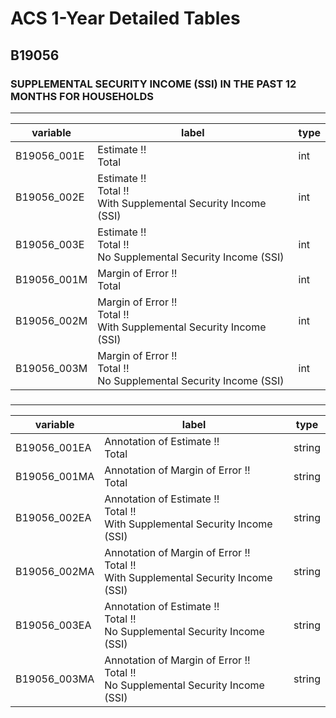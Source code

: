 # ACS 1-Year Detailed Tables

## B19056

### SUPPLEMENTAL SECURITY INCOME (SSI) IN THE PAST 12 MONTHS FOR HOUSEHOLDS

___

| variable | label | type |
| ----- | ----- | ----- |
| B19056_001E | Estimate !!<br>Total | int |
| B19056_002E | Estimate !!<br>Total !!<br>With Supplemental Security Income (SSI) | int |
| B19056_003E | Estimate !!<br>Total !!<br>No Supplemental Security Income (SSI) | int |
| B19056_001M | Margin of Error !!<br>Total | int |
| B19056_002M | Margin of Error !!<br>Total !!<br>With Supplemental Security Income (SSI) | int |
| B19056_003M | Margin of Error !!<br>Total !!<br>No Supplemental Security Income (SSI) | int |
### 

___

| variable | label | type |
| ----- | ----- | ----- |
| B19056_001EA | Annotation of Estimate !!<br>Total | string |
| B19056_001MA | Annotation of Margin of Error !!<br>Total | string |
| B19056_002EA | Annotation of Estimate !!<br>Total !!<br>With Supplemental Security Income (SSI) | string |
| B19056_002MA | Annotation of Margin of Error !!<br>Total !!<br>With Supplemental Security Income (SSI) | string |
| B19056_003EA | Annotation of Estimate !!<br>Total !!<br>No Supplemental Security Income (SSI) | string |
| B19056_003MA | Annotation of Margin of Error !!<br>Total !!<br>No Supplemental Security Income (SSI) | string |

